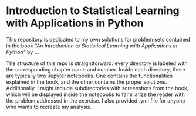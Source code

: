 # Introduction to Statistical Learning with Applications in Python

This repository is dedicated to my own solutions for problem sets contained in the book *"An Introduction to Statistical Learning with Applications in Python"* by ...

The structure of this repo is straightforward: every directory is labeled with the corresponding chapter name and number. Inside each directory, there are typically two Jupyter notebooks. One contains the functionalities explained in the book, and the other contains the proper solutions. Additionally, I might include subdirectories with screenshots from the book, which will be displayed inside the notebooks to familiarize the reader with the problem addressed in the exercise. I also provided .yml file for anyone who wants to recreate my analysis.
